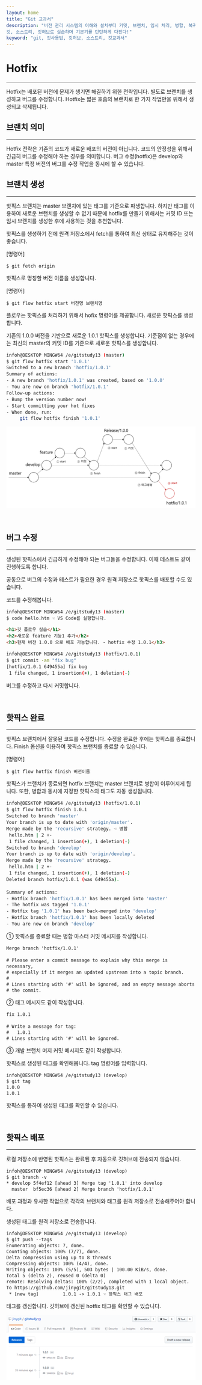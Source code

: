 ```yaml
---
layout: home
title: "Git 교과서"
description: "버전 관리 시스템의 이해와 설치부터 커밋, 브랜치, 임시 처리, 병합, 복귀, 서브모듈, 태그까지
깃, 소스트리, 깃허브로 실습하며 기본기를 탄탄하게 다진다!"
keyword: "git, 깃사용법, 깃허브, 소스트리, 깃교과서"
---
```

# Hotfix
<hr>
Hotfix는 배포된 버전에 문제가 생기면 해결하기 위한 전략입니다. 별도로 브랜치를 생성하고 버그를 수정합니다. Hotfix는 짧은 호흡의 브랜치로 한 가지 작업만을 위해서 생성되고 삭제됩니다.

<br>

## 브랜치 의미
<hr>
Hotfix 전략은 기존의 코드가 새로운 배포의 버전이 아닙니다. 코드의 안정성을 위해서 긴급히 버그를 수정해야 하는 경우를 의미합니다. 
버그 수정(hotfix)은 develop와 master 특정 버전의 버그를 수정 작업을 동시에 할 수 있습니다.

<br>

## 브랜치 생성
<hr>
핫픽스 브랜치는 master 브랜치에 있는 태그를 기준으로 파생합니다. 하지만 태그를 이용하여 새로운 브랜치를 생성할 수 없기 때문에 hotfix를 만들기 위해서는 커밋 ID 또는 임시 브랜치를 생성한 후에 사용하는 것을 추천합니다.

핫픽스를 생성하기 전에 원격 저장소에서 fetch를 통하여 최신 상태로 유지해주는 것이 좋습니다. 

[명령어]
```
$ git fetch origin
```

핫픽스로 명칭할 버전 이름을 생성합니다.

[명령어]
```
$ git flow hotfix start 버전명 브랜치명
```

플로우는 핫픽스를 처리하기 위해서 hofix 명령어를 제공합니다. 새로운 핫픽스를 생성합니다. 

기존의 1.0.0 버전을 기반으로 새로운 1.0.1 핫픽스를 생성합니다. 기준점이 없는 경우에는 최신의 master의 커밋 ID를 기준으로 새로운 핫픽스를 생성합니다.

```bash
infoh@DESKTOP MINGW64 /e/gitstudy13 (master)
$ git flow hotfix start '1.0.1'
Switched to a new branch 'hotfix/1.0.1'
Summary of actions:
- A new branch 'hotfix/1.0.1' was created, based on '1.0.0'
- You are now on branch 'hotfix/1.0.1'
Follow-up actions:
- Bump the version number now!
- Start committing your hot fixes
- When done, run:
     git flow hotfix finish '1.0.1'
```

![Hotfix](./img/gitflow_hotfix_01.png)

<br>

## 버그 수정
<hr>
생성된 핫픽스에서 긴급하게 수정해야 되는 버그들을 수정합니다. 이때 테스트도 같이 진행하도록 합니다.

공동으로 버그의 수정과 테스트가 필요한 경우 원격 저장소로 핫픽스를 배포할 수도 있습니다.

코드를 수정해봅니다.

```bash
infoh@DESKTOP MINGW64 /e/gitstudy13 (master)
$ code hello.htm ☜ VS Code를 실행합니다.
```

```html
<h1>깃 플로우 실습</h1>
<h2>새로운 feature 기능1 추가</h2>
<h3>현재 버전 1.0.0 으로 배포 가능합니다. - hotfix 수정 1.0.1</h3>
```

```bash
infoh@DESKTOP MINGW64 /e/gitstudy13 (hotfix/1.0.1)
$ git commit -am "fix bug"
[hotfix/1.0.1 649455a] fix bug
 1 file changed, 1 insertion(+), 1 deletion(-)
```

버그를 수정하고 다시 커밋합니다.

<br>

## 핫픽스 완료
<hr>
핫픽스 브랜치에서 잘못된 코드를 수정합니다. 수정을 완료한 후에는 핫픽스를 종료합니다. Finish 옵션을 이용하여 핫픽스 브랜치를 종료할 수 있습니다.

[명령어]
```
$ git flow hotfix finish 버전이름
```

핫픽스가 브랜치가 종료되면 hotfix 브랜치는 master 브랜치로 병합이 이루어지게 됩니다. 또한, 병합과 동시에 지정한 핫픽스의 태그도 자동 생성됩니다.

```bash
infoh@DESKTOP MINGW64 /e/gitstudy13 (hotfix/1.0.1)
$ git flow hotfix finish 1.0.1
Switched to branch 'master'
Your branch is up to date with 'origin/master'.
Merge made by the 'recursive' strategy. ☜ 병합
 hello.htm | 2 +-
 1 file changed, 1 insertion(+), 1 deletion(-)
Switched to branch 'develop'
Your branch is up to date with 'origin/develop'.
Merge made by the 'recursive' strategy.
 hello.htm | 2 +-
 1 file changed, 1 insertion(+), 1 deletion(-)
Deleted branch hotfix/1.0.1 (was 649455a).

Summary of actions:
- Hotfix branch 'hotfix/1.0.1' has been merged into 'master'
- The hotfix was tagged '1.0.1'
- Hotfix tag '1.0.1' has been back-merged into 'develop'
- Hotfix branch 'hotfix/1.0.1' has been locally deleted
- You are now on branch 'develop'
```

① 핫픽스를 종료할 때는 병합 마스터 커밋 메시지를 작성합니다.
```
Merge branch 'hotfix/1.0.1'

# Please enter a commit message to explain why this merge is necessary,
# especially if it merges an updated upstream into a topic branch.
#
# Lines starting with '#' will be ignored, and an empty message aborts
# the commit.
```

② 태그 메시지도 같이 작성합니다.
```
fix 1.0.1

# Write a message for tag:
#   1.0.1
# Lines starting with '#' will be ignored.
```
③ 개발 브랜치 머지 커밋 메시지도 같이 작성합니다.

핫픽스로 생성된 태그를 확인해봅니다. tag 명령어를 입력합니다.
```
infoh@DESKTOP MINGW64 /e/gitstudy13 (develop)
$ git tag
1.0.0
1.0.1
```
핫픽스를 통하여 생성된 태그를 확인할 수 있습니다.

<br>

## 핫픽스 배포
<hr>
로컬 저장소에 반영된 핫픽스는 완료된 후 자동으로 깃허브에 전송되지 않습니다.

```
infoh@DESKTOP MINGW64 /e/gitstudy13 (develop)
$ git branch -v
* develop 5f4ef12 [ahead 3] Merge tag '1.0.1' into develop
  master  bf5ec36 [ahead 2] Merge branch 'hotfix/1.0.1'
```

배포 과정과 유사한 작업으로 각각의 브랜치와 태그를 원격 저장소로 전송해주어야 합니다.

생성된 태그를 원격 저장소로 전송합니다. 

```
infoh@DESKTOP MINGW64 /e/gitstudy13 (develop)
$ git push --tags
Enumerating objects: 7, done.
Counting objects: 100% (7/7), done.
Delta compression using up to 8 threads
Compressing objects: 100% (4/4), done.
Writing objects: 100% (5/5), 503 bytes | 100.00 KiB/s, done.
Total 5 (delta 2), reused 0 (delta 0)
remote: Resolving deltas: 100% (2/2), completed with 1 local object.
To https://github.com/jinygit/gitstudy13.git
 * [new tag]         1.0.1 -> 1.0.1 ☜ 핫픽스 태그 배포
```

태그를 갱신합니다. 깃허브에 갱신된 hotfix 태그를 확인할 수 있습니다.

![Hotfix](./img/gitflow_hotfix_02.png)

<br><br>